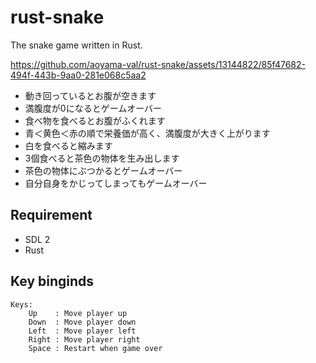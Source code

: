 # rust-snake

The snake game written in Rust.


https://github.com/aoyama-val/rust-snake/assets/13144822/85f47682-494f-443b-9aa0-281e068c5aa2


- 動き回っているとお腹が空きます
- 満腹度が0になるとゲームオーバー
- 食べ物を食べるとお腹がふくれます
- 青＜黄色＜赤の順で栄養価が高く、満腹度が大きく上がります
- 白を食べると縮みます
- 3個食べると茶色の物体を生み出します
- 茶色の物体にぶつかるとゲームオーバー
- 自分自身をかじってしまってもゲームオーバー

## Requirement

- SDL 2
- Rust

## Key binginds

```
Keys:
    Up    : Move player up
    Down  : Move player down
    Left  : Move player left
    Right : Move player right
    Space : Restart when game over
```
